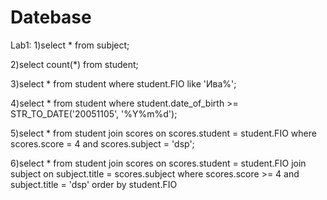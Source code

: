 # Datebase
Lab1:
1)select * from subject;

2)select count(*) from student;

3)select * from student where student.FIO like 'Ива%';

4)select * from student where student.date_of_birth >= STR_TO_DATE('20051105', '%Y%m%d');

5)select * from student join scores on scores.student = student.FIO 
where scores.score = 4 and scores.subject = 'dsp';

6)select * from student 
join scores on scores.student = student.FIO
join subject on subject.title = scores.subject
where scores.score >= 4  and subject.title = 'dsp'
order by student.FIO
